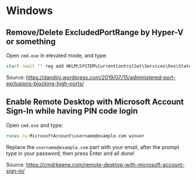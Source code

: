 # Windows

## Remove/Delete ExcludedPortRange by Hyper-V or something

<!--- thank you Hyper-V for reserving thousands of ports on my computer takes me hours to figure out why some of my services are unable to start nearly every time I install an update YOU FUCKING IDIOTS! -->

Open `cmd.exe` in elevated mode, and type:

```bat
start /wait "" reg add HKLM\SYSTEM\CurrentControlSet\Services\hns\State /v EnableExcludedPortRange /d 0 /f
```

Source: https://dandini.wordpress.com/2019/07/15/administered-port-exclusions-blocking-high-ports/

## Enable Remote Desktop with Microsoft Account Sign-In while having PIN code login

Open `cmd.exe` and type:

```bat
runas /u:MicrosoftAccount\username@example.com winver
```

Replace the `username@example.com` part with your email, after the prompt type in your password, then press Enter and all done!

Source: https://cmdrkeene.com/remote-desktop-with-microsoft-account-sign-in/
